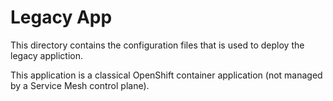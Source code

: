 # Legacy App

This directory contains the configuration files that is used to deploy the legacy appliction.

This application is a classical OpenShift container application (not managed by a Service Mesh control plane). 
